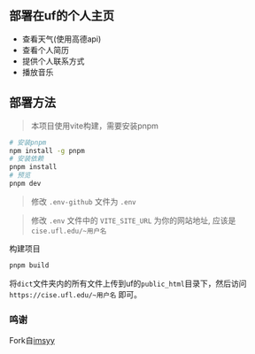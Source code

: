 ## 部署在uf的个人主页

- 查看天气(使用高德api)
- 查看个人简历
- 提供个人联系方式
- 播放音乐

## 部署方法
> 本项目使用vite构建，需要安装pnpm
```bash
# 安装pnpm
npm install -g pnpm
# 安装依赖
pnpm install
# 预览
pnpm dev
``` 
> 修改 `.env-github` 文件为 `.env`

> 修改 `.env` 文件中的 `VITE_SITE_URL` 为你的网站地址, 应该是 `cise.ufl.edu/~用户名`

构建项目
```bash
pnpm build
```

将`dict`文件夹内的所有文件上传到uf的`public_html`目录下，然后访问 `https://cise.ufl.edu/~用户名` 即可。
### 鸣谢
Fork自[imsyy](https://github.com/imsyy/home)
